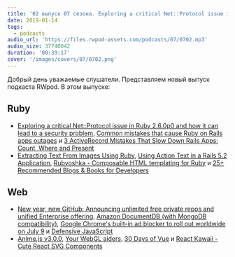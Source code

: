 ```yaml
---
title: '02 выпуск 07 сезона. Exploring a critical Net::Protocol issue in Ruby 2.6.0p0, Rubyoshka, Anime.js, React Kawaii и прочее'
date: 2019-01-14
tags:
  - podcasts
audio_url: 'https://files.rwpod-assets.com/podcasts/07/0702.mp3'
audio_size: 37740042
duration: '00:39:17'
cover: '/images/covers/07/0702.png'
---
```


Добрый день уважаемые слушатели. Представляем новый выпуск подкаста RWpod. В этом выпуске:

## Ruby

- [Exploring a critical Net::Protocol issue in Ruby 2.6.0p0 and how it can lead to a security problem](https://mensfeld.pl/2019/01/exploring-a-critical-netprotocol-issue-in-ruby-2-6-0p0-and-how-it-can-lead-to-a-security-problem/), [Common mistakes that cause Ruby on Rails apps outages](https://frontdeveloper.pl/2019/01/common-mistakes-that-cause-ruby-on-rails-apps-outages/) и [3 ActiveRecord Mistakes That Slow Down Rails Apps: Count, Where and Present](https://www.speedshop.co/2019/01/10/three-activerecord-mistakes.html)
- [Extracting Text From Images Using Ruby](https://aonemd.github.io/blog/extracting-text-from-images-using-ruby), [Using Action Text in a Rails 5.2 Application](https://www.driftingruby.com/episodes/using-action-text-in-a-rails-5-2-application), [Rubyoshka - Composable HTML templating for Ruby](https://github.com/digital-fabric/rubyoshka) и [25+ Recommended Blogs & Books for Developers](https://hackernoon.com/recommended-books-blogs-for-software-engineers-8a4351abe804)

## Web

- [New year, new GitHub: Announcing unlimited free private repos and unified Enterprise offering](https://blog.github.com/2019-01-07-new-year-new-github/), [Amazon DocumentDB (with MongoDB compatibility)](https://aws.amazon.com/documentdb/), [Google Chrome's built-in ad blocker to roll out worldwide on July 9](https://www.zdnet.com/article/google-chromes-built-in-ad-blocker-to-roll-out-worldwide-on-july-9/) и [Defensive JavaScript](https://www.javascriptjanuary.com/blog/defensive-javascript)
- [Anime.js v3.0.0](https://animejs.com/), [Your WebGL aiders](https://areknawo.com/your-webgl-aiders/), [30 Days of Vue](https://www.fullstack.io/30-days-of-vue/) и [React Kawaii - Cute React SVG Components](https://react-kawaii.now.sh/)
